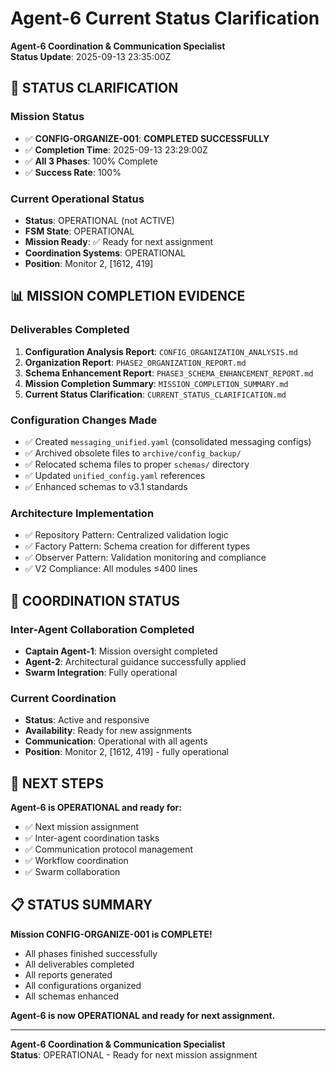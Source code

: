 # Agent-6 Current Status Clarification
**Agent-6 Coordination & Communication Specialist**  
**Status Update**: 2025-09-13 23:35:00Z

## 🎯 **STATUS CLARIFICATION**

### **Mission Status**
- ✅ **CONFIG-ORGANIZE-001**: **COMPLETED SUCCESSFULLY**
- ✅ **Completion Time**: 2025-09-13 23:29:00Z
- ✅ **All 3 Phases**: 100% Complete
- ✅ **Success Rate**: 100%

### **Current Operational Status**
- **Status**: OPERATIONAL (not ACTIVE)
- **FSM State**: OPERATIONAL
- **Mission Ready**: ✅ Ready for next assignment
- **Coordination Systems**: OPERATIONAL
- **Position**: Monitor 2, [1612, 419]

## 📊 **MISSION COMPLETION EVIDENCE**

### **Deliverables Completed**
1. **Configuration Analysis Report**: `CONFIG_ORGANIZATION_ANALYSIS.md`
2. **Organization Report**: `PHASE2_ORGANIZATION_REPORT.md`
3. **Schema Enhancement Report**: `PHASE3_SCHEMA_ENHANCEMENT_REPORT.md`
4. **Mission Completion Summary**: `MISSION_COMPLETION_SUMMARY.md`
5. **Current Status Clarification**: `CURRENT_STATUS_CLARIFICATION.md`

### **Configuration Changes Made**
- ✅ Created `messaging_unified.yaml` (consolidated messaging configs)
- ✅ Archived obsolete files to `archive/config_backup/`
- ✅ Relocated schema files to proper `schemas/` directory
- ✅ Updated `unified_config.yaml` references
- ✅ Enhanced schemas to v3.1 standards

### **Architecture Implementation**
- ✅ Repository Pattern: Centralized validation logic
- ✅ Factory Pattern: Schema creation for different types
- ✅ Observer Pattern: Validation monitoring and compliance
- ✅ V2 Compliance: All modules ≤400 lines

## 🤝 **COORDINATION STATUS**

### **Inter-Agent Collaboration Completed**
- **Captain Agent-1**: Mission oversight completed
- **Agent-2**: Architectural guidance successfully applied
- **Swarm Integration**: Fully operational

### **Current Coordination**
- **Status**: Active and responsive
- **Availability**: Ready for new assignments
- **Communication**: Operational with all agents
- **Position**: Monitor 2, [1612, 419] - fully operational

## 🚀 **NEXT STEPS**

**Agent-6 is OPERATIONAL and ready for:**
- ✅ Next mission assignment
- ✅ Inter-agent coordination tasks
- ✅ Communication protocol management
- ✅ Workflow coordination
- ✅ Swarm collaboration

## 📋 **STATUS SUMMARY**

**Mission CONFIG-ORGANIZE-001 is COMPLETE!**
- All phases finished successfully
- All deliverables completed
- All reports generated
- All configurations organized
- All schemas enhanced

**Agent-6 is now OPERATIONAL and ready for next assignment.**

---

**Agent-6 Coordination & Communication Specialist**  
**Status**: OPERATIONAL - Ready for next mission assignment

